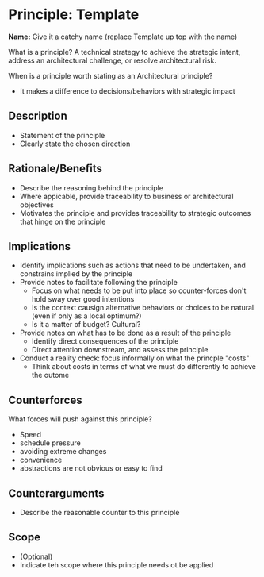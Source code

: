 # Principle: Template

**Name:** Give it a catchy name (replace Template up top with the name)

What is a principle? A technical strategy to achieve the strategic intent, address an architectural challenge, or resolve architectural risk.

When is a principle worth stating as an Architectural principle?
* It makes a difference to decisions/behaviors with strategic impact

## Description

* Statement of the principle
* Clearly state the chosen direction

## Rationale/Benefits

* Describe the reasoning behind the principle
* Where appicable, provide traceability to business or architectural objectives
* Motivates the principle and provides traceability to strategic outcomes that hinge on the principle

## Implications

* Identify implications such as actions that need to be undertaken, and constrains implied by the principle
* Provide notes to facilitate following the principle
	* Focus on what needs to be put into place so counter-forces don't hold sway over good intentions
	* Is the context causign alternative behaviors or choices to be natural (even if only as a local optimum?)
	* Is it a matter of budget? Cultural?
* Provide notes on what has to be done as a result of the principle
	* Identify direct consequences of the principle
	* Direct attention downstream, and assess the principle
* Conduct a reality check: focus informally on what the princple "costs"
	* Think about costs in terms of what we must do differently to achieve the outome

## Counterforces

What forces will push against this principle?

* Speed
* schedule pressure
* avoiding extreme changes
* convenience
* abstractions are not obvious or easy to find

## Counterarguments

* Describe the reasonable counter to this principle

## Scope

* (Optional)
* Indicate teh scope where this principle needs ot be applied

